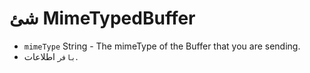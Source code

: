 # شئ MimeTypedBuffer

* `mimeType` String - The mimeType of the Buffer that you are sending.
* `بافر` اطلاعات.
